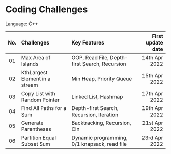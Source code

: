 
# Coding Challenges

Language: C++

| No.  | Challenges                      |                       Key Features             | First update date |
| :--: | :------------------------------ |:-----------------------------------------------|------------------:|
|  01  | Max Area of Islands             | OOP, Read File, Depth-first Search, Recursion  | 14th Apr 2022     |
|  02  | KthLargest Element in a stream  | Min Heap, Priority Queue                       | 15th Apr 2022     |
|  03  | Copy List with Random Pointer   | Linked List, Hashmap                           | 17th Apr 2022     |
|  04  | Find All Paths for a Sum        | Depth-first Search, Recursion, Iteration       | 19th Apr 2022     |
|  05  | Generate Parentheses            | Backtracking, Recursion, Cin                   | 21st Apr 2022     |
|  06  | Partition Equal Subset Sum      | Dynamic programming, 0/1 knapsack, read file   | 23rd Apr 2022     |

